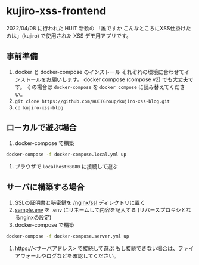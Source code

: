 # kujiro-xss-frontend

2022/04/08 に行われた HUIT 新歓の 「誰ですか こんなところにXSS仕掛けたのは」(kujiro) で使用された XSS デモ用アプリです。

## 事前準備

1. docker と docker-compose のインストール
  それぞれの環境に合わせてインストールをお願いします。
  docker compose (compose v2) でも大丈夫です。
  その場合は `docker-compose` を `docker compose` に読み替えてください。
1. `git clone https://github.com/HUITGroup/kujiro-xss-blog.git`
1. `cd kujiro-xss-blog`

## ローカルで遊ぶ場合

1. docker-compose で構築

  ```bash
  docker-compose -f docker-compose.local.yml up
  ```

1. ブラウザで `localhost:8080` に接続して遊ぶ

## サーバに構築する場合

1. SSLの証明書と秘密鍵を [/nginx/ssl](/nginx/ssl) ディレクトリに置く
1. [sample.env](/sample.env) を .env にリネームして内容を記入する (リバースプロキシとなるnginxの設定)
1. docker-compose で構築

  ```bash
  docker-compose -f docker-compose.server.yml up
  ```

1. https://<サーバアドレス> で接続して遊ぶ
  もし接続できない場合は、ファイアウォールやログなどを確認してください。

